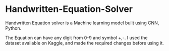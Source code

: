 # Handwritten-Equation-Solver
Handwritten Equation solver is a Machine learning model built using CNN, Python.

The Equation can have any digit from 0-9 and symbol +,-.
I used the dataset available on Kaggle, and made the required changes before using it. 


